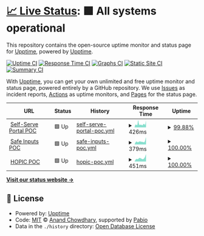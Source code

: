 # [📈 Live Status](https://upptime.github.io/upptime): <!--live status--> **🟩 All systems operational**

This repository contains the open-source uptime monitor and status page for [Upptime](https://upptime.js.org), powered by [Upptime](https://github.com/upptime/upptime).

[![Uptime CI](https://github.com/PHACDataHub/upptime/workflows/Uptime%20CI/badge.svg)](https://github.com/PHACDataHub/upptime/actions?query=workflow%3A%22Uptime+CI%22)
[![Response Time CI](https://github.com/PHACDataHub/upptime/workflows/Response%20Time%20CI/badge.svg)](https://github.com/PHACDataHub/upptime/actions?query=workflow%3A%22Response+Time+CI%22)
[![Graphs CI](https://github.com/PHACDataHub/upptime/workflows/Graphs%20CI/badge.svg)](https://github.com/PHACDataHub/upptime/actions?query=workflow%3A%22Graphs+CI%22)
[![Static Site CI](https://github.com/PHACDataHub/upptime/workflows/Static%20Site%20CI/badge.svg)](https://github.com/PHACDataHub/upptime/actions?query=workflow%3A%22Static+Site+CI%22)
[![Summary CI](https://github.com/PHACDataHub/upptime/workflows/Summary%20CI/badge.svg)](https://github.com/PHACDataHub/upptime/actions?query=workflow%3A%22Summary+CI%22)

With [Upptime](https://upptime.js.org), you can get your own unlimited and free uptime monitor and status page, powered entirely by a GitHub repository. We use [Issues](https://github.com/upptime/upptime/issues) as incident reports, [Actions](https://github.com/PHACDataHub/upptime/actions) as uptime monitors, and [Pages](https://upptime.github.io/upptime) for the status page.

<!--start: status pages-->
<!-- This summary is generated by Upptime (https://github.com/upptime/upptime) -->
<!-- Do not edit this manually, your changes will be overwritten -->
<!-- prettier-ignore -->
| URL | Status | History | Response Time | Uptime |
| --- | ------ | ------- | ------------- | ------ |
| <img alt="" src="https://icons.duckduckgo.com/ip3/null.ico" height="13"> [Self-Serve Portal POC](backstage.alpha.phac-aspc.gc.ca) | 🟩 Up | [self-serve-portal-poc.yml](https://github.com/PHACDataHub/upptime/commits/HEAD/history/self-serve-portal-poc.yml) | <details><summary><img alt="Response time graph" src="./graphs/self-serve-portal-poc/response-time-week.png" height="20"> 426ms</summary><br><a href="https://PHACDataHub.github.io/upptime/history/self-serve-portal-poc"><img alt="Response time 456" src="https://img.shields.io/endpoint?url=https%3A%2F%2Fraw.githubusercontent.com%2FPHACDataHub%2Fupptime%2FHEAD%2Fapi%2Fself-serve-portal-poc%2Fresponse-time.json"></a><br><a href="https://PHACDataHub.github.io/upptime/history/self-serve-portal-poc"><img alt="24-hour response time 500" src="https://img.shields.io/endpoint?url=https%3A%2F%2Fraw.githubusercontent.com%2FPHACDataHub%2Fupptime%2FHEAD%2Fapi%2Fself-serve-portal-poc%2Fresponse-time-day.json"></a><br><a href="https://PHACDataHub.github.io/upptime/history/self-serve-portal-poc"><img alt="7-day response time 426" src="https://img.shields.io/endpoint?url=https%3A%2F%2Fraw.githubusercontent.com%2FPHACDataHub%2Fupptime%2FHEAD%2Fapi%2Fself-serve-portal-poc%2Fresponse-time-week.json"></a><br><a href="https://PHACDataHub.github.io/upptime/history/self-serve-portal-poc"><img alt="30-day response time 456" src="https://img.shields.io/endpoint?url=https%3A%2F%2Fraw.githubusercontent.com%2FPHACDataHub%2Fupptime%2FHEAD%2Fapi%2Fself-serve-portal-poc%2Fresponse-time-month.json"></a><br><a href="https://PHACDataHub.github.io/upptime/history/self-serve-portal-poc"><img alt="1-year response time 456" src="https://img.shields.io/endpoint?url=https%3A%2F%2Fraw.githubusercontent.com%2FPHACDataHub%2Fupptime%2FHEAD%2Fapi%2Fself-serve-portal-poc%2Fresponse-time-year.json"></a></details> | <details><summary><a href="https://PHACDataHub.github.io/upptime/history/self-serve-portal-poc">99.88%</a></summary><a href="https://PHACDataHub.github.io/upptime/history/self-serve-portal-poc"><img alt="All-time uptime 99.63%" src="https://img.shields.io/endpoint?url=https%3A%2F%2Fraw.githubusercontent.com%2FPHACDataHub%2Fupptime%2FHEAD%2Fapi%2Fself-serve-portal-poc%2Fuptime.json"></a><br><a href="https://PHACDataHub.github.io/upptime/history/self-serve-portal-poc"><img alt="24-hour uptime 99.16%" src="https://img.shields.io/endpoint?url=https%3A%2F%2Fraw.githubusercontent.com%2FPHACDataHub%2Fupptime%2FHEAD%2Fapi%2Fself-serve-portal-poc%2Fuptime-day.json"></a><br><a href="https://PHACDataHub.github.io/upptime/history/self-serve-portal-poc"><img alt="7-day uptime 99.88%" src="https://img.shields.io/endpoint?url=https%3A%2F%2Fraw.githubusercontent.com%2FPHACDataHub%2Fupptime%2FHEAD%2Fapi%2Fself-serve-portal-poc%2Fuptime-week.json"></a><br><a href="https://PHACDataHub.github.io/upptime/history/self-serve-portal-poc"><img alt="30-day uptime 99.63%" src="https://img.shields.io/endpoint?url=https%3A%2F%2Fraw.githubusercontent.com%2FPHACDataHub%2Fupptime%2FHEAD%2Fapi%2Fself-serve-portal-poc%2Fuptime-month.json"></a><br><a href="https://PHACDataHub.github.io/upptime/history/self-serve-portal-poc"><img alt="1-year uptime 99.63%" src="https://img.shields.io/endpoint?url=https%3A%2F%2Fraw.githubusercontent.com%2FPHACDataHub%2Fupptime%2FHEAD%2Fapi%2Fself-serve-portal-poc%2Fuptime-year.json"></a></details>
| <img alt="" src="https://icons.duckduckgo.com/ip3/null.ico" height="13"> [Safe Inputs POC](safeinputs.alpha.phac-aspc.gc.ca) | 🟩 Up | [safe-inputs-poc.yml](https://github.com/PHACDataHub/upptime/commits/HEAD/history/safe-inputs-poc.yml) | <details><summary><img alt="Response time graph" src="./graphs/safe-inputs-poc/response-time-week.png" height="20"> 379ms</summary><br><a href="https://PHACDataHub.github.io/upptime/history/safe-inputs-poc"><img alt="Response time 445" src="https://img.shields.io/endpoint?url=https%3A%2F%2Fraw.githubusercontent.com%2FPHACDataHub%2Fupptime%2FHEAD%2Fapi%2Fsafe-inputs-poc%2Fresponse-time.json"></a><br><a href="https://PHACDataHub.github.io/upptime/history/safe-inputs-poc"><img alt="24-hour response time 840" src="https://img.shields.io/endpoint?url=https%3A%2F%2Fraw.githubusercontent.com%2FPHACDataHub%2Fupptime%2FHEAD%2Fapi%2Fsafe-inputs-poc%2Fresponse-time-day.json"></a><br><a href="https://PHACDataHub.github.io/upptime/history/safe-inputs-poc"><img alt="7-day response time 379" src="https://img.shields.io/endpoint?url=https%3A%2F%2Fraw.githubusercontent.com%2FPHACDataHub%2Fupptime%2FHEAD%2Fapi%2Fsafe-inputs-poc%2Fresponse-time-week.json"></a><br><a href="https://PHACDataHub.github.io/upptime/history/safe-inputs-poc"><img alt="30-day response time 445" src="https://img.shields.io/endpoint?url=https%3A%2F%2Fraw.githubusercontent.com%2FPHACDataHub%2Fupptime%2FHEAD%2Fapi%2Fsafe-inputs-poc%2Fresponse-time-month.json"></a><br><a href="https://PHACDataHub.github.io/upptime/history/safe-inputs-poc"><img alt="1-year response time 445" src="https://img.shields.io/endpoint?url=https%3A%2F%2Fraw.githubusercontent.com%2FPHACDataHub%2Fupptime%2FHEAD%2Fapi%2Fsafe-inputs-poc%2Fresponse-time-year.json"></a></details> | <details><summary><a href="https://PHACDataHub.github.io/upptime/history/safe-inputs-poc">100.00%</a></summary><a href="https://PHACDataHub.github.io/upptime/history/safe-inputs-poc"><img alt="All-time uptime 100.00%" src="https://img.shields.io/endpoint?url=https%3A%2F%2Fraw.githubusercontent.com%2FPHACDataHub%2Fupptime%2FHEAD%2Fapi%2Fsafe-inputs-poc%2Fuptime.json"></a><br><a href="https://PHACDataHub.github.io/upptime/history/safe-inputs-poc"><img alt="24-hour uptime 100.00%" src="https://img.shields.io/endpoint?url=https%3A%2F%2Fraw.githubusercontent.com%2FPHACDataHub%2Fupptime%2FHEAD%2Fapi%2Fsafe-inputs-poc%2Fuptime-day.json"></a><br><a href="https://PHACDataHub.github.io/upptime/history/safe-inputs-poc"><img alt="7-day uptime 100.00%" src="https://img.shields.io/endpoint?url=https%3A%2F%2Fraw.githubusercontent.com%2FPHACDataHub%2Fupptime%2FHEAD%2Fapi%2Fsafe-inputs-poc%2Fuptime-week.json"></a><br><a href="https://PHACDataHub.github.io/upptime/history/safe-inputs-poc"><img alt="30-day uptime 100.00%" src="https://img.shields.io/endpoint?url=https%3A%2F%2Fraw.githubusercontent.com%2FPHACDataHub%2Fupptime%2FHEAD%2Fapi%2Fsafe-inputs-poc%2Fuptime-month.json"></a><br><a href="https://PHACDataHub.github.io/upptime/history/safe-inputs-poc"><img alt="1-year uptime 100.00%" src="https://img.shields.io/endpoint?url=https%3A%2F%2Fraw.githubusercontent.com%2FPHACDataHub%2Fupptime%2FHEAD%2Fapi%2Fsafe-inputs-poc%2Fuptime-year.json"></a></details>
| <img alt="" src="https://icons.duckduckgo.com/ip3/null.ico" height="13"> [HOPIC POC](hopic-sdpac.data-donnes.phac-aspc.gc.ca) | 🟩 Up | [hopic-poc.yml](https://github.com/PHACDataHub/upptime/commits/HEAD/history/hopic-poc.yml) | <details><summary><img alt="Response time graph" src="./graphs/hopic-poc/response-time-week.png" height="20"> 451ms</summary><br><a href="https://PHACDataHub.github.io/upptime/history/hopic-poc"><img alt="Response time 498" src="https://img.shields.io/endpoint?url=https%3A%2F%2Fraw.githubusercontent.com%2FPHACDataHub%2Fupptime%2FHEAD%2Fapi%2Fhopic-poc%2Fresponse-time.json"></a><br><a href="https://PHACDataHub.github.io/upptime/history/hopic-poc"><img alt="24-hour response time 943" src="https://img.shields.io/endpoint?url=https%3A%2F%2Fraw.githubusercontent.com%2FPHACDataHub%2Fupptime%2FHEAD%2Fapi%2Fhopic-poc%2Fresponse-time-day.json"></a><br><a href="https://PHACDataHub.github.io/upptime/history/hopic-poc"><img alt="7-day response time 451" src="https://img.shields.io/endpoint?url=https%3A%2F%2Fraw.githubusercontent.com%2FPHACDataHub%2Fupptime%2FHEAD%2Fapi%2Fhopic-poc%2Fresponse-time-week.json"></a><br><a href="https://PHACDataHub.github.io/upptime/history/hopic-poc"><img alt="30-day response time 498" src="https://img.shields.io/endpoint?url=https%3A%2F%2Fraw.githubusercontent.com%2FPHACDataHub%2Fupptime%2FHEAD%2Fapi%2Fhopic-poc%2Fresponse-time-month.json"></a><br><a href="https://PHACDataHub.github.io/upptime/history/hopic-poc"><img alt="1-year response time 498" src="https://img.shields.io/endpoint?url=https%3A%2F%2Fraw.githubusercontent.com%2FPHACDataHub%2Fupptime%2FHEAD%2Fapi%2Fhopic-poc%2Fresponse-time-year.json"></a></details> | <details><summary><a href="https://PHACDataHub.github.io/upptime/history/hopic-poc">100.00%</a></summary><a href="https://PHACDataHub.github.io/upptime/history/hopic-poc"><img alt="All-time uptime 100.00%" src="https://img.shields.io/endpoint?url=https%3A%2F%2Fraw.githubusercontent.com%2FPHACDataHub%2Fupptime%2FHEAD%2Fapi%2Fhopic-poc%2Fuptime.json"></a><br><a href="https://PHACDataHub.github.io/upptime/history/hopic-poc"><img alt="24-hour uptime 100.00%" src="https://img.shields.io/endpoint?url=https%3A%2F%2Fraw.githubusercontent.com%2FPHACDataHub%2Fupptime%2FHEAD%2Fapi%2Fhopic-poc%2Fuptime-day.json"></a><br><a href="https://PHACDataHub.github.io/upptime/history/hopic-poc"><img alt="7-day uptime 100.00%" src="https://img.shields.io/endpoint?url=https%3A%2F%2Fraw.githubusercontent.com%2FPHACDataHub%2Fupptime%2FHEAD%2Fapi%2Fhopic-poc%2Fuptime-week.json"></a><br><a href="https://PHACDataHub.github.io/upptime/history/hopic-poc"><img alt="30-day uptime 100.00%" src="https://img.shields.io/endpoint?url=https%3A%2F%2Fraw.githubusercontent.com%2FPHACDataHub%2Fupptime%2FHEAD%2Fapi%2Fhopic-poc%2Fuptime-month.json"></a><br><a href="https://PHACDataHub.github.io/upptime/history/hopic-poc"><img alt="1-year uptime 100.00%" src="https://img.shields.io/endpoint?url=https%3A%2F%2Fraw.githubusercontent.com%2FPHACDataHub%2Fupptime%2FHEAD%2Fapi%2Fhopic-poc%2Fuptime-year.json"></a></details>

<!--end: status pages-->

[**Visit our status website →**](https://upptime.github.io/upptime)

## 📄 License

- Powered by: [Upptime](https://github.com/upptime/upptime)
- Code: [MIT](./LICENSE) © [Anand Chowdhary](https://anandchowdhary.com), supported by [Pabio](https://pabio.com)
- Data in the `./history` directory: [Open Database License](https://opendatacommons.org/licenses/odbl/1-0/)
